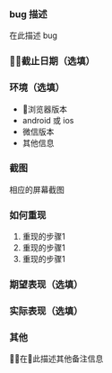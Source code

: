 ### bug 描述

在此描述 bug

### 截止日期（选填）

### 环境（选填）

* 浏览器版本
* android 或 ios
* 微信版本
* 其他信息

### 截图

相应的屏幕截图

### 如何重现

1. 重现的步骤1
2. 重现的步骤1
3. 重现的步骤1

### 期望表现（选填）

### 实际表现（选填）

### 其他

在此描述其他备注信息
